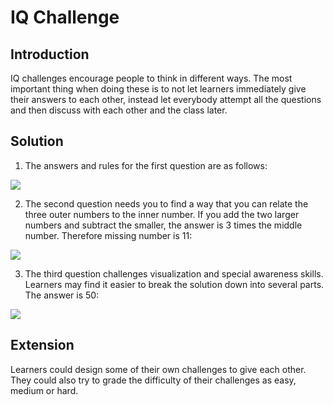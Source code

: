 # IQ Challenge

## Introduction
IQ challenges encourage people to think in different ways. The most important thing when doing these is to not let learners immediately give their answers to each other, instead let everybody attempt all the questions and then discuss with each other and the class later.

## Solution
1. The answers and rules for the first question are as follows:

![](https://github.com/supportingami/sami-maths-club/blob/master/maths-club-pack/images/iq-challenge-one-3.png?raw=true)


2. The second question needs you to find a way that you can relate the three outer numbers to the inner number. If you add the two larger numbers and subtract the smaller, the answer is 3 times the middle number. Therefore missing number is 11:

![](https://github.com/supportingami/sami-maths-club/blob/master/maths-club-pack/images/iq-challenge-one-4.png?raw=true)

3. The third question challenges visualization and special awareness skills. Learners may find it easier to break the solution down into several parts. The answer is 50:

![](https://github.com/supportingami/sami-maths-club/blob/master/maths-club-pack/images/iq-challenge-one-5.png?raw=true)


## Extension
Learners could design some of their own challenges to give each other. They could also try to grade the difficulty of their challenges as easy, medium or hard.  
